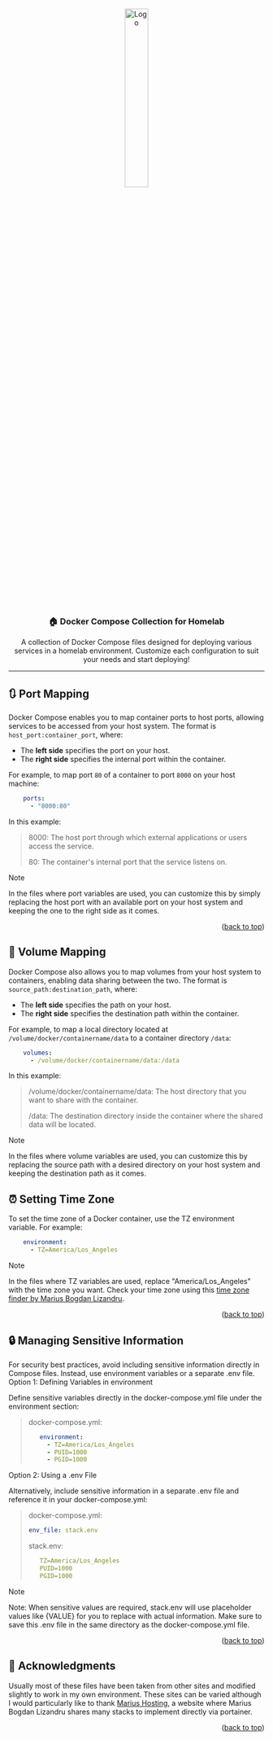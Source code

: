 <a id="readme-top"></a>
<!-- PROJECT LOGO -->
<br />
<div align="center">
  <a href="https://github.com/fzaiter/docker">
    <img src="https://upload.wikimedia.org/wikipedia/commons/thumb/4/4e/Docker_%28container_engine%29_logo.svg/610px-Docker_%28container_engine%29_logo.svg.png" alt="Logo" width="30%" height="30%">
  </a>

  <h3 align="center">🏠 Docker Compose Collection for Homelab</h3>

  <p align="center">
    A collection of Docker Compose files designed for deploying various services in a homelab environment.
    Customize each configuration to suit your needs and start deploying!
  </p>
</div>

---

## 🔃 Port Mapping

Docker Compose enables you to map container ports to host ports, allowing services to be accessed from your host system. The format is `host_port:container_port`, where:

- The **left side** specifies the port on your host.
- The **right side** specifies the internal port within the container.

For example, to map port `80` of a container to port `8000` on your host machine:

```yaml
    ports:
      - "8000:80"
```
In this example:
> 8000: The host port through which external applications or users access the service. 
>
> 80: The container's internal port that the service listens on. 

> [!NOTE]  
> In the files where port variables are used, you can customize this by simply replacing the host port with an available port on your host system and keeping the one to the right side as it comes.

<p align="right">(<a href="#readme-top">back to top</a>)</p>

## 🔄 Volume Mapping

Docker Compose also allows you to map volumes from your host system to containers, enabling data sharing between the two. The format is `source_path:destination_path`, where:

- The **left side** specifies the path on your host.
- The **right side** specifies the destination path within the container.

For example, to map a local directory located at `/volume/docker/containername/data` to a container directory `/data`:

```yaml
    volumes:
      - /volume/docker/containername/data:/data
```
In this example:

> /volume/docker/containername/data: The host directory that you want to share with the container.
>
> /data: The destination directory inside the container where the shared data will be located.

> [!NOTE]  
> In the files where volume variables are used, you can customize this by replacing the source path with a desired directory on your host system and keeping the destination path as it comes.


## ⏰ Setting Time Zone

To set the time zone of a Docker container, use the TZ environment variable. For example:
```yaml
    environment:
      - TZ=America/Los_Angeles
```
> [!NOTE]  
> In the files where TZ variables are used, replace "America/Los_Angeles" with the time zone you want. Check your time zone using this [time zone finder by Marius Bogdan Lizandru](https://timezone.mariushosting.com/).

<p align="right">(<a href="#readme-top">back to top</a>)</p>

## 🔒 Managing Sensitive Information

For security best practices, avoid including sensitive information directly in Compose files. Instead, use environment variables or a separate .env file.
Option 1: Defining Variables in environment

Define sensitive variables directly in the docker-compose.yml file under the environment section:

>docker-compose.yml:
>```yaml
>    environment:
>      - TZ=America/Los_Angeles
>      - PUID=1000
>      - PGID=1000
>```
Option 2: Using a .env File

Alternatively, include sensitive information in a separate .env file and reference it in your docker-compose.yml:

>docker-compose.yml:
>```yaml
>env_file: stack.env
>```
>stack.env:
>```yaml
>    TZ=America/Los_Angeles
>    PUID=1000
>    PGID=1000
>```

> [!NOTE]  
> Note: When sensitive values are required, stack.env will use placeholder values like {VALUE} for you to replace with actual information. Make sure to save this .env file in the same directory as the docker-compose.yml file.

<p align="right">(<a href="#readme-top">back to top</a>)</p>

## 🙏 Acknowledgments

Usually most of these files have been taken from other sites and modified slightly to work in my own environment. These sites can be varied although I would particularly like to thank [Marius Hosting](https://mariushosting.com/), a website where Marius Bogdan Lizandru shares many stacks to implement directly via portainer.

<p align="right">(<a href="#readme-top">back to top</a>)</p>
